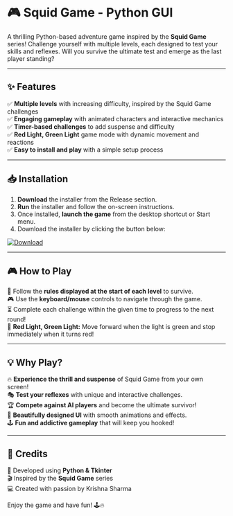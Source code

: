 # 🎮 Squid Game - Python GUI

A thrilling Python-based adventure game inspired by the **Squid Game** series! Challenge yourself with multiple levels, each designed to test your skills and reflexes. Will you survive the ultimate test and emerge as the last player standing?

---

## ✨ Features
✅ **Multiple levels** with increasing difficulty, inspired by the Squid Game challenges  
✅ **Engaging gameplay** with animated characters and interactive mechanics  
✅ **Timer-based challenges** to add suspense and difficulty  
✅ **Red Light, Green Light** game mode with dynamic movement and reactions  
✅ **Easy to install and play** with a simple setup process  

---

## 📥 Installation
1. **Download** the installer from the Release section.  
2. **Run** the installer and follow the on-screen instructions.  
3. Once installed, **launch the game** from the desktop shortcut or Start menu.
4. Download the installer by clicking the button below:

[![Download](https://img.shields.io/badge/Download-blue?style=for-the-badge)](https://github.com/krishnasharma180/Squid-Game/releases/download/v1.0.0/Squid_Game.exe)

---

## 🎮 How to Play
🎯 Follow the **rules displayed at the start of each level** to survive.  
🎮 Use the **keyboard/mouse** controls to navigate through the game.  
⏳ Complete each challenge within the given time to progress to the next round!  
🛑 **Red Light, Green Light:** Move forward when the light is green and stop immediately when it turns red!  

---

## 💡 Why Play?
🔥 **Experience the thrill and suspense** of Squid Game from your own screen!  
🎭 **Test your reflexes** with unique and interactive challenges.  
🏆 **Compete against AI players** and become the ultimate survivor!  
🎨 **Beautifully designed UI** with smooth animations and effects.  
🕹️ **Fun and addictive gameplay** that will keep you hooked!  

---

## 👏 Credits
🚀 Developed using **Python & Tkinter**  
🎬 Inspired by the **Squid Game** series  
💻 Created with passion by Krishna Sharma  

Enjoy the game and have fun! 🕹️🔥

